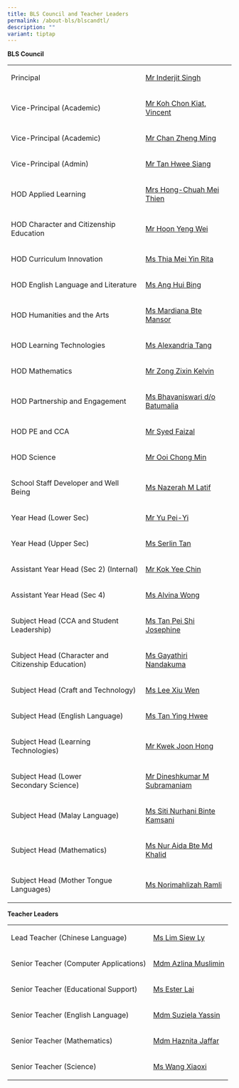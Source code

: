 ```yaml
---
title: BLS Council and Teacher Leaders
permalink: /about-bls/blscandtl/
description: ""
variant: tiptap
---
```

<p><strong>BLS Council</strong>
</p>
<table style="minWidth: 50px">
<colgroup>
<col>
<col>
</colgroup>
<tbody>
<tr>
<td rowspan="1" colspan="1">
<p>Principal</p>
</td>
<td rowspan="1" colspan="1">
<p><a href="mailto:Inderjit_SINGH@schools.gov.sg" rel="noopener noreferrer nofollow" target="_blank">Mr Inderjit Singh</a>
</p>
</td>
</tr>
<tr>
<td rowspan="1" colspan="1">
<p>Vice-Principal (Academic)</p>
</td>
<td rowspan="1" colspan="1">
<p><a href="mailto:koh_chon_kiat@schools.gov.sg" rel="noopener noreferrer nofollow" target="_blank">Mr Koh Chon Kiat, Vincent</a>
</p>
</td>
</tr>
<tr>
<td rowspan="1" colspan="1">
<p>Vice-Principal (Academic)</p>
</td>
<td rowspan="1" colspan="1">
<p><a href="mailto:chan_zheng_ming@schools.gov.sg" rel="noopener nofollow" target="_blank">Mr Chan Zheng Ming</a>
</p>
</td>
</tr>
<tr>
<td rowspan="1" colspan="1">
<p>Vice-Principal (Admin)</p>
</td>
<td rowspan="1" colspan="1">
<p><a href="mailto:tan_hwee_siang@schools.gov.sg" rel="noopener noreferrer nofollow" target="_blank">Mr Tan Hwee Siang</a>
</p>
</td>
</tr>
<tr>
<td rowspan="1" colspan="1">
<p>HOD Applied Learning</p>
</td>
<td rowspan="1" colspan="1">
<p><a href="mailto:chuah_mei_thien@moe.edu.sg" rel="noopener noreferrer nofollow" target="_blank">Mrs Hong-Chuah Mei Thien</a>
</p>
</td>
</tr>
<tr>
<td rowspan="1" colspan="1">
<p>HOD Character and Citizenship Education</p>
</td>
<td rowspan="1" colspan="1">
<p><a href="mailto:hoon_yeng_wei@moe.edu.sg" rel="noopener noreferrer nofollow" target="_blank">Mr Hoon Yeng Wei</a>
</p>
</td>
</tr>
<tr>
<td rowspan="1" colspan="1">
<p>HOD Curriculum Innovation</p>
</td>
<td rowspan="1" colspan="1">
<p><a href="mailto:thia_mei_yin_rita@moe.edu.sg" rel="noopener noreferrer nofollow" target="_blank">Ms Thia Mei Yin Rita</a>
</p>
</td>
</tr>
<tr>
<td rowspan="1" colspan="1">
<p>HOD English Language and Literature</p>
</td>
<td rowspan="1" colspan="1">
<p><a href="mailto:ang_hui_bing@moe.edu.sg" rel="noopener noreferrer nofollow" target="_blank">Ms Ang Hui Bing</a>
</p>
</td>
</tr>
<tr>
<td rowspan="1" colspan="1">
<p>HOD Humanities and the Arts</p>
</td>
<td rowspan="1" colspan="1">
<p><a href="mailto:mardiana_mansor@moe.edu.sg" rel="noopener noreferrer nofollow" target="_blank">Ms Mardiana Bte Mansor</a>
</p>
</td>
</tr>
<tr>
<td rowspan="1" colspan="1">
<p>HOD Learning Technologies</p>
</td>
<td rowspan="1" colspan="1">
<p><a href="mailto:alexandria_tang@moe.edu.sg" rel="noopener noreferrer nofollow" target="_blank">Ms Alexandria Tang</a>
</p>
</td>
</tr>
<tr>
<td rowspan="1" colspan="1">
<p>HOD Mathematics</p>
</td>
<td rowspan="1" colspan="1">
<p><a href="mailto:zong_zixin_kelvin@moe.edu.sg" rel="noopener noreferrer nofollow" target="_blank">Mr Zong Zixin Kelvin</a>
</p>
</td>
</tr>
<tr>
<td rowspan="1" colspan="1">
<p>HOD Partnership and Engagement</p>
</td>
<td rowspan="1" colspan="1">
<p><a href="mailto:Bhavaniswari_B@moe.edu.sg" rel="noopener noreferrer nofollow" target="_blank">Ms Bhavaniswari d/o Batumalia</a>
</p>
</td>
</tr>
<tr>
<td rowspan="1" colspan="1">
<p>HOD PE and CCA</p>
</td>
<td rowspan="1" colspan="1">
<p><a href="mailto:Syed_Faizal_Js_Tamizzuddin@moe.edu.sg" rel="noopener noreferrer nofollow" target="_blank">Mr Syed Faizal</a>
</p>
</td>
</tr>
<tr>
<td rowspan="1" colspan="1">
<p>HOD Science</p>
</td>
<td rowspan="1" colspan="1">
<p><a href="mailto:ooi_chong_min@moe.edu.sg" rel="noopener noreferrer nofollow" target="_blank">Mr Ooi Chong Min</a>
</p>
</td>
</tr>
<tr>
<td rowspan="1" colspan="1">
<p>School Staff Developer and Well Being</p>
</td>
<td rowspan="1" colspan="1">
<p><a href="mailto:nazerah_mohamed_latif@moe.edu.sg" rel="noopener noreferrer nofollow" target="_blank">Ms Nazerah M Latif</a>
</p>
</td>
</tr>
<tr>
<td rowspan="1" colspan="1">
<p>Year Head (Lower Sec)</p>
</td>
<td rowspan="1" colspan="1">
<p><a href="mailto:Yu_Pei_Yi@moe.edu.sg" rel="noopener noreferrer nofollow" target="_blank">Mr Yu Pei-Yi</a>
</p>
</td>
</tr>
<tr>
<td rowspan="1" colspan="1">
<p>Year Head (Upper Sec)</p>
</td>
<td rowspan="1" colspan="1">
<p><a href="mailto:tan_zhi_ying_serlin@moe.edu.sg" rel="noopener noreferrer nofollow" target="_blank">Ms Serlin Tan</a>
</p>
</td>
</tr>
<tr>
<td rowspan="1" colspan="1">
<p>Assistant Year Head (Sec 2) (Internal)</p>
</td>
<td rowspan="1" colspan="1">
<p><a href="mailto:kok_yee_chin@moe.edu.sg" rel="noopener noreferrer nofollow" target="_blank">Mr Kok Yee Chin</a>
</p>
</td>
</tr>
<tr>
<td rowspan="1" colspan="1">
<p>Assistant Year Head (Sec 4)</p>
</td>
<td rowspan="1" colspan="1">
<p><a href="mailto:wong_hui_yi_alvina@moe.edu.sg" rel="noopener noreferrer nofollow" target="_blank">Ms Alvina Wong</a>
</p>
</td>
</tr>
<tr>
<td rowspan="1" colspan="1">
<p>Subject Head (CCA and Student Leadership)</p>
</td>
<td rowspan="1" colspan="1">
<p><a href="mailto:tan_pei_shi_josephine@moe.edu.sg" rel="noopener noreferrer nofollow" target="_blank">Ms Tan Pei Shi Josephine</a>
</p>
</td>
</tr>
<tr>
<td rowspan="1" colspan="1">
<p>Subject Head (Character and Citizenship Education)</p>
</td>
<td rowspan="1" colspan="1">
<p><a href="mailto:%20gayathiri_nandakuma@moe.edu.sg" rel="noopener noreferrer nofollow" target="_blank">Ms Gayathiri Nandakuma</a>
</p>
</td>
</tr>
<tr>
<td rowspan="1" colspan="1">
<p>Subject Head (Craft and Technology)</p>
</td>
<td rowspan="1" colspan="1">
<p><a href="mailto:lee_xiu_wen@moe.edu.sg" rel="noopener noreferrer nofollow" target="_blank">Ms Lee Xiu Wen</a>
</p>
</td>
</tr>
<tr>
<td rowspan="1" colspan="1">
<p>Subject Head (English Language)</p>
</td>
<td rowspan="1" colspan="1">
<p><a href="mailto:tan_ying_hwee@moe.edu.sg" rel="noopener noreferrer nofollow" target="_blank">Ms Tan Ying Hwee</a>
</p>
</td>
</tr>
<tr>
<td rowspan="1" colspan="1">
<p>Subject Head (Learning Technologies)</p>
</td>
<td rowspan="1" colspan="1">
<p><a href="mailto: kwek_joon_hong@moe.edu.sg" rel="noopener noreferrer nofollow" target="_blank">Mr Kwek Joon Hong</a>
</p>
</td>
</tr>
<tr>
<td rowspan="1" colspan="1">
<p>Subject Head (Lower Secondary&nbsp;Science)</p>
</td>
<td rowspan="1" colspan="1">
<p><a href="mailto:dineshkumar_m_subramaniam@moe.edu.sg" rel="noopener noreferrer nofollow" target="_blank">Mr Dineshkumar M Subramaniam</a>
</p>
</td>
</tr>
<tr>
<td rowspan="1" colspan="1">
<p>Subject Head (Malay Language)</p>
</td>
<td rowspan="1" colspan="1">
<p><a href="mailto:%20siti_nurhani_kamsani@moe.edu.sg" rel="noopener noreferrer nofollow" target="_blank">Ms Siti Nurhani Binte Kamsani</a>
</p>
</td>
</tr>
<tr>
<td rowspan="1" colspan="1">
<p>Subject Head&nbsp;(Mathematics)</p>
</td>
<td rowspan="1" colspan="1">
<p><a href="mailto:%20nur_aida_md_khalid@moe.edu.sg" rel="noopener noreferrer nofollow" target="_blank">Ms Nur Aida Bte Md Khalid</a>
</p>
</td>
</tr>
<tr>
<td rowspan="1" colspan="1">
<p>Subject Head (Mother Tongue Languages)</p>
</td>
<td rowspan="1" colspan="1">
<p><a href="mailto:norimahlizah_ramli@moe.edu.sg" rel="noopener noreferrer nofollow" target="_blank">Ms Norimahlizah Ramli</a>
</p>
</td>
</tr>
</tbody>
</table>
<p><strong>Teacher Leaders</strong>
</p>
<table style="minWidth: 50px">
<colgroup>
<col>
<col>
</colgroup>
<tbody>
<tr>
<td rowspan="1" colspan="1">
<p>Lead Teacher (Chinese Language)</p>
</td>
<td rowspan="1" colspan="1">
<p><a href="mailto:lim_siew_ly_a@moe.edu.sg" rel="noopener noreferrer nofollow" target="_blank">Ms Lim Siew Ly</a>
</p>
</td>
</tr>
<tr>
<td rowspan="1" colspan="1">
<p>Senior Teacher (Computer Applications)</p>
</td>
<td rowspan="1" colspan="1">
<p><a href="mailto:azlina_muslimin@moe.edu.sg" rel="noopener noreferrer nofollow" target="_blank">Mdm Azlina Muslimin</a>
</p>
</td>
</tr>
<tr>
<td rowspan="1" colspan="1">
<p>Senior Teacher (Educational Support)</p>
</td>
<td rowspan="1" colspan="1">
<p><a href="mailto:lim_siew_ly_a@moe.edu.sg" rel="noopener noreferrer nofollow" target="_blank">Ms Ester Lai</a>
</p>
</td>
</tr>
<tr>
<td rowspan="1" colspan="1">
<p>Senior Teacher (English Language)</p>
</td>
<td rowspan="1" colspan="1">
<p><a href="mailto:suziela_yassin@moe.edu.sg" rel="noopener noreferrer nofollow" target="_blank">Mdm Suziela Yassin</a>
</p>
</td>
</tr>
<tr>
<td rowspan="1" colspan="1">
<p>Senior Teacher (Mathematics)</p>
</td>
<td rowspan="1" colspan="1">
<p><a href="mailto:haznita_jaafar@moe.edu.sg" rel="noopener noreferrer nofollow" target="_blank">Mdm Haznita Jaffar</a>
</p>
</td>
</tr>
<tr>
<td rowspan="1" colspan="1">
<p>Senior Teacher (Science)</p>
</td>
<td rowspan="1" colspan="1">
<p><a href="mailto:wang_xiaoxi@moe.edu.sg" rel="noopener noreferrer nofollow" target="_blank">Ms Wang Xiaoxi</a>
</p>
</td>
</tr>
</tbody>
</table>
<p></p>